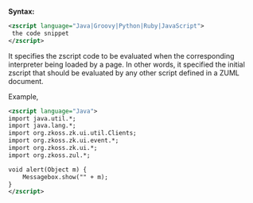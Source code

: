 **Syntax:**

```xml
<zscript language="Java|Groovy|Python|Ruby|JavaScript">  
 the code snippet  
</zscript>
```

It specifies the zscript code to be evaluated when the corresponding
interpreter being loaded by a page. In other words, it specified the
initial zscript that should be evaluated by any other script defined in
a ZUML document.

Example,

``` xml
<zscript language="Java">
import java.util.*;
import java.lang.*;
import org.zkoss.zk.ui.util.Clients;
import org.zkoss.zk.ui.event.*;
import org.zkoss.zk.ui.*;
import org.zkoss.zul.*;

void alert(Object m) {
    Messagebox.show("" + m);
}
</zscript>
```


